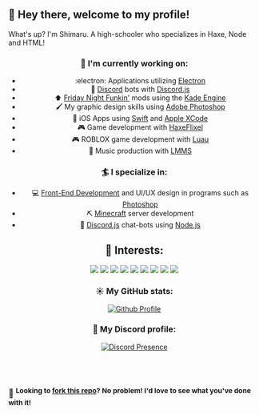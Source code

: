 
## :wave: Hey there, welcome to my profile! 

What's up? I'm Shimaru. A high-schooler who specializes in Haxe, Node and HTML! 

<div align="center">

### 🍍  I'm currently working on:

- :electron:  Applications utilizing [Electron](https://github.com/electron/electron)
- 🤖  [Discord](https://discord.com/) bots with [Discord.js](https://github.com/discordjs/discord.js)
- ⬆️  [Friday Night Funkin'](https://github.com/ninjamuffin99/Funkin) mods using the [Kade Engine](https://github.com/KadeDev/Kade-Engine)
- 🖌️  My graphic design skills using [Adobe Photoshop](https://photoshop.com/)
- 🍎  iOS Apps using [Swift](https://github.com/apple/swift) and [Apple XCode](https://developer.apple.com/xcode/)
- 🎮  Game development with [HaxeFlixel](https://github.com/HaxeFlixel/flixel)
- 🎮  ROBLOX game development with [Luau](https://luau-lang.org/)
- 🎵  Music production with [LMMS](https://github.com/LMMS/lmms)

### 🏄  I specialize in:
- 💻   [Front-End Development](https://frontendmasters.com/books/front-end-handbook/2018/what-is-a-FD.html) and UI/UX design in programs such as [Photoshop](https://photoshop.com)
- ⛏️   [Minecraft](https://www.minecraft.net/) server development
- 💬   [Discord.js](https://github.com/discordjs/discord.js) chat-bots using [Node.js](https://github.com/nodejs/node)
 
<h2 align="center">🌴  Interests:</h2> <!-- I cannot stress how much this section annoys me, IT'S JUST SO MESSY -->
<p align="center"><img src="https://img.shields.io/badge/html5%20-%23E34F26.svg?&style=for-the-badge&logo=html5&logoColor=white"/> <img src="https://img.shields.io/badge/css3%20-%231572B6.svg?&style=for-the-badge&logo=css3&logoColor=white"/> <img src="https://img.shields.io/static/v1?style=for-the-badge&message=Haxe&color=EA8220&logo=Haxe&logoColor=FFFFFF&label=">
<img src="https://img.shields.io/badge/node.js%20-%2343853D.svg?&style=for-the-badge&logo=node.js&logoColor=white"/> <img src="https://img.shields.io/badge/javascript%20-%23323330.svg?&style=for-the-badge&logo=javascript&logoColor=%23F7DF1E"/> <img src="https://img.shields.io/badge/git%20-%23F05033.svg?&style=for-the-badge&logo=git&logoColor=white"> <img src="https://img.shields.io/badge/adobe%20photoshop%20-%2331A8FF.svg?&style=for-the-badge&logo=adobe%20photoshop&logoColor=white"/> <img src="https://img.shields.io/static/v1?style=for-the-badge&message=LMMS&color=10B146&logo=LMMS&logoColor=FFFFFF&label="> <img src="https://img.shields.io/static/v1?style=for-the-badge&message=Blender&color=F5792A&logo=Blender&logoColor=FFFFFF&label="> 

### ☀️  My GitHub stats:
[![Github Profile](https://github-readme-stats.vercel.app/api?username=devShimaru&hide_border=true&show_icons=true&theme=tokyonight)](https://github.com/devShimaru)
### 🌻  My Discord profile:

[![Discord Presence](https://lanyard-profile-readme.vercel.app/api/507691591612497921)](https://discord.com/users/507691591612497921)
</div>
 <br><br> 
 
### 🍴 <span> <sup> Looking to **[fork this repo](../../fork)**? No problem! I'd love to see what you've done with it! </sup> </span>
